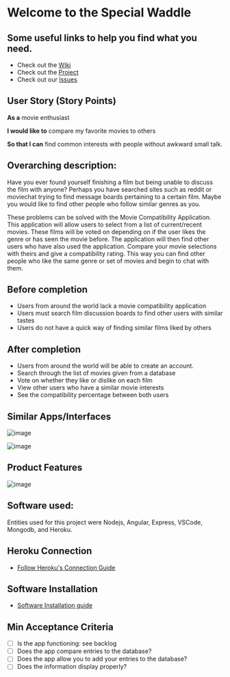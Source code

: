 # Welcome to the Special Waddle
## Some useful links to help you find what you need.
- Check out the [Wiki](https://github.com/DrFlamngo/special-waddle/wiki/home)
- Check out the [Project](https://github.com/DrFlamngo/special-waddle/projects)
- Check out our [Issues](https://github.com/DrFlamngo/special-waddle/issues)

## User Story (Story Points)

**As a** movie enthusiast

**I would like to** compare my favorite movies to others

**So that I can** find common interests with people without awkward small talk.
 

## Overarching description:
Have you ever found yourself finishing a film but being unable to discuss the film with anyone? Perhaps you have searched sites such as reddit or moviechat trying to find message boards pertaining to a certain film. Maybe you would like to find other people who follow similar genres as you.
 
These problems can be solved with the Movie Compatibility Application. This application will allow users to select from a list of current/recent movies. These films will be voted on depending on if the user likes the genre or has seen the movie before. The application will then find other users who have also used the application. Compare your movie selections with theirs and give a compatibility rating. This way you can find other people who like the same genre or set of movies and begin to chat with them.
 



## Before completion
- Users from around the world lack a movie compatibility application
- Users must search film discussion boards to find other users with similar tastes
- Users do not have a quick way of finding similar films liked by others

## After completion
- Users from around the world will be able to create an account.
- Search through the list of movies given from a database
- Vote on whether they like or dislike on each film
- View other users who have a similar movie interests
- See the compatibility percentage between both users


## Similar Apps/Interfaces

![image](https://app.personalityperfect.com/images/uploads/matching-and-inviting-925.png)

![image](https://cdn3.vectorstock.com/i/1000x1000/37/62/zodiac-signs-compatibility-app-smartphone-vector-32173762.jpg)





## Product Features

![image](https://i.imgur.com/fSOaSUX.png)


## Software used:
Entities used for this project were Nodejs, Angular, Express, VSCode, Mongodb, and Heroku.

## Heroku Connection
- [Follow Heroku's Connection Guide](https://devcenter.heroku.com/articles/quick-start-heroku-connect-cli)

## Software Installation
- [Software Installation guide](https://github.com/DrFlamngo/special-waddle/wiki/Install-Script-for-VS-Code,-MongoDB,-NodeJS,-and-Express)


## Min Acceptance Criteria
- [ ] Is the app functioning: see backlog
- [ ] Does the app compare entries to the database?
- [ ] Does the app allow you to add your entries to the database?
- [ ] Does the information display properly?
